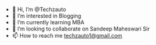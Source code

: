 - 👋 Hi, I’m @Techzauto
- 👀 I’m interested in Blogging
- 🌱 I’m currently learning MBA
- 💞️ I’m looking to collaborate on Sandeep Maheswari Sir
- 📫 How to reach me techzauto1@gmail.com

<!---
Techzauto/Techzauto is a ✨ special ✨ repository because its `README.md` (this file) appears on your GitHub profile.
You can click the Preview link to take a look at your changes.
--->
